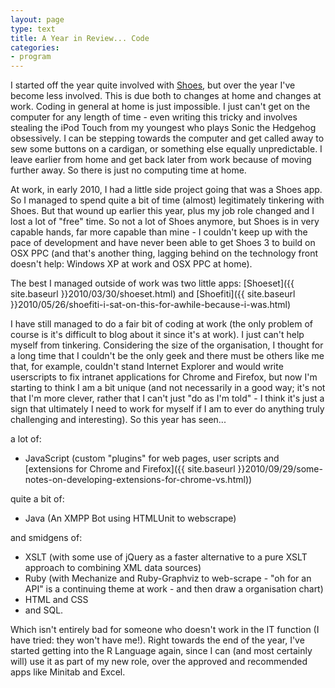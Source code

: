 ```yaml
---
layout: page
type: text
title: A Year in Review... Code
categories: 
- program
---
```

I started off the year quite involved with [Shoes](http://blog.shoesrb.com/), but over the year I've become less involved. This is due both to changes at home and changes at work. Coding in general at home is just impossible. I just can't get on the computer for any length of time - even writing this tricky and involves stealing the iPod Touch from my youngest who plays Sonic the Hedgehog obsessively. I can be stepping towards the computer and get called away to sew some buttons on a cardigan, or something else equally unpredictable. I leave earlier from home and get back later from work because of moving further away. So there is just no computing time at home. 

At work, in early 2010, I had a little side project going that was a Shoes app. So I managed to spend quite a bit of time (almost) legitimately tinkering with Shoes. But that wound up earlier this year, plus my job role changed and I lost a lot of "free" time. So not a lot of Shoes anymore, but Shoes is in very capable hands, far more capable than mine - I couldn't keep up with the pace of development and have never been able to get Shoes 3 to build on OSX PPC (and that's another thing, lagging behind on the technology front doesn't help: Windows XP at work and OSX PPC at home). 

The best I managed outside of work was two little apps: [Shoeset]({{ site.baseurl }}2010/03/30/shoeset.html) and [Shoefiti]({{ site.baseurl }}2010/05/26/shoefiti-i-sat-on-this-for-awhile-because-i-was.html)

I have still managed to do a fair bit of coding at work (the only problem of course is it's difficult to blog about it since it's at work). I just can't help myself from tinkering. Considering the size of the organisation, I thought for a long time that I couldn't be the only geek and there must be others like me that, for example, couldn't stand Internet Explorer and would write userscripts to fix intranet applications for Chrome and Firefox, but now I'm starting to think I am a bit unique (and not necessarily in a good way; it's not that I'm more clever, rather that I can't just "do as I'm told" - I think it's just a sign that ultimately I need to work for myself if I am to ever do anything truly challenging and interesting). So this year has seen...

a lot of:

* JavaScript (custom "plugins" for web pages, user scripts and [extensions for Chrome and Firefox]({{ site.baseurl }}2010/09/29/some-notes-on-developing-extensions-for-chrome-vs.html))

quite a bit of:

* Java (An XMPP Bot using HTMLUnit to webscrape)

and smidgens of:

* XSLT (with some use of jQuery as a faster alternative to a pure XSLT approach to combining XML data sources)
* Ruby (with Mechanize and Ruby-Graphviz to web-scrape - "oh for an API" is a continuing theme at work - and then draw a organisation chart)
* HTML and CSS
* and SQL.

Which isn't entirely bad for someone who doesn't work in the IT function (I have tried: they won't have me!). Right towards the end of the year, I've started getting into the R Language again, since I can (and most certainly will) use it as part of my new role, over the approved and recommended apps like Minitab and Excel. 
